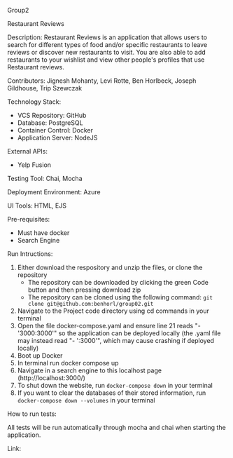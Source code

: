 Group2

Restaurant Reviews

Description: Restaurant Reviews is an application that allows users to search for different types of food and/or specific restaurants to leave reviews or discover new restaurants to visit. You are also able to add restaurants to your wishlist and view other people's profiles that use Restaurant reviews. 

Contributors: Jignesh Mohanty, Levi Rotte, Ben Horlbeck, Joseph Gildhouse, Trip Szewczak

Technology Stack:
- VCS Repository: GitHub
- Database: PostgreSQL
- Container Control: Docker
- Application Server: NodeJS

External APIs:
- Yelp Fusion

Testing Tool: Chai, Mocha

Deployment Environment: Azure

UI Tools: HTML, EJS

Pre-requisites:
- Must have docker
- Search Engine

Run Intructions:

1. Either download the respository and unzip the files, or clone the repository
    - The repository can be downloaded by clicking the green Code button and then pressing download zip
    - The repository can be cloned using the following command: ```git clone git@github.com:benhorl/group02.git```
2. Navigate to the Project code directory using cd commands in your terminal
3. Open the file docker-compose.yaml and ensure line 21 reads "- '3000:3000'" so the application can be deployed locally (the .yaml file may instead read "- ':3000'", which may cause crashing if deployed locally)
4. Boot up Docker
5. In terminal run docker compose up
6. Navigate in a search engine to this localhost page (http://localhost:3000/)
7. To shut down the website, run ```docker-compose down``` in your terminal
8. If you want to clear the databases of their stored information, run ```docker-compose down --volumes``` in your terminal

How to run tests:

All tests will be run automatically through mocha and chai when starting the application.

Link:
